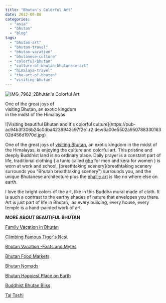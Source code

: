 ```yaml
---
title: "Bhutan's Colorful Art"
date: 2012-06-08
categories: 
  - "asia"
  - "bhutan"
  - "blog"
tags: 
  - "bhutan-art"
  - "bhutan-travel"
  - "bhutan-vacation"
  - "bhutanese-culture"
  - "colorful-bhutan"
  - "culture-of-bhutan-bhutanese-art"
  - "himalaya-travel"
  - "the-art-of-bhutan"
  - "visiting-bhutan"
---
```


![IMG_7962_2](https://pub-ac94b3f306b24c0dba4238943c97f2e1.r2.dev/6a00e5502a95078833016302d4561d970d.jpg)Bhutan's Colorful Art

One of the great joys of  
visiting Bhutan, an exotic kingdom  
in the midst of the Himalayas

<!--more--> ![Visiting beautiful Bhutan and it's colorful culture](https://pub-ac94b3f306b24c0dba4238943c97f2e1.r2.dev/6a00e5502a95078833016302d456d1970d.jpg)  
  
  
One of the great joys of [visiting Bhutan](https://pub-ac94b3f306b24c0dba4238943c97f2e1.r2.dev/2011/09/stunning-himalaya-travel-bhutan.html "visiting Bhutan"), an exotic kingdom in the midst of the Himalayas, is enjoying the culture and colorful art. This pristine and deeply Buddhist land is no ordinary place. Daily prayer is a constant part of life, traditional clothing ( a tunic called [gho](http://en.wikipedia.org/wiki/Gho "Gho") for men and kera for women ) is worn at work and school, [breathtaking scenery](breathtaking scenery surrounds you "Bhutan breathtaking scenery") surrounds you, and the unique Bhutanese architecture plus the [phallic art](https://pub-ac94b3f306b24c0dba4238943c97f2e1.r2.dev/2012/03/bhutan-means-penis-art-and-phallus-paintings.html "Bhutan penis art") is like no where else on earth.  
  
I love the bright colors of the art, like in this Buddha mural made of cloth. It is such a contrast to the earthy shades of nature that envelopes you there. Art is just part of life in Bhutan,  as every building, every house, every temple is a hand-painted work of art.  
  
**MORE ABOUT BEAUTIFUL BHUTAN**  
  
[Family Vacation in Bhutan](https://pub-ac94b3f306b24c0dba4238943c97f2e1.r2.dev/2011/05/family-vacation-in-bhutan.html "family vacation in bhutan")  
  
[Climbing Famous Tiger's Nest](https://pub-ac94b3f306b24c0dba4238943c97f2e1.r2.dev/2011/07/tigers-nest-in-paro-bhutan.html "climbing famous tiger's nest")  
  
[Bhutan Vacation -Facts and Myths](https://pub-ac94b3f306b24c0dba4238943c97f2e1.r2.dev/2011/06/bhutan-vacation-facts-and-myths.html "Bhutan Vacations facts and myths")  
  
[Bhutan Food Markets](https://pub-ac94b3f306b24c0dba4238943c97f2e1.r2.dev/2011/08/bhutan-food-markets.html "Bhutan food markets")  
  
[Bhutan Nomads](https://pub-ac94b3f306b24c0dba4238943c97f2e1.r2.dev/2011/06/family-travel-bhutan-nomads.html "Bhutan nomads")  
  
[Bhutan Happiest Place on Earth](https://pub-ac94b3f306b24c0dba4238943c97f2e1.r2.dev/2011/07/bhutan-happiest-place-on-earth--1.html "Bhutan happiest place on earth")  
  
[Buddhist Bhutan Bliss](https://pub-ac94b3f306b24c0dba4238943c97f2e1.r2.dev/2011/05/buddhist-bhutan-bliss.html "Bhutan Buddhist bliss")  
  
[Taj Tashi](https://pub-ac94b3f306b24c0dba4238943c97f2e1.r2.dev/2011/07/taj-tashi-thimpu-bhutan-5-star-hotel-thrills.html "Taj Tashi Hotel Bhutan")
